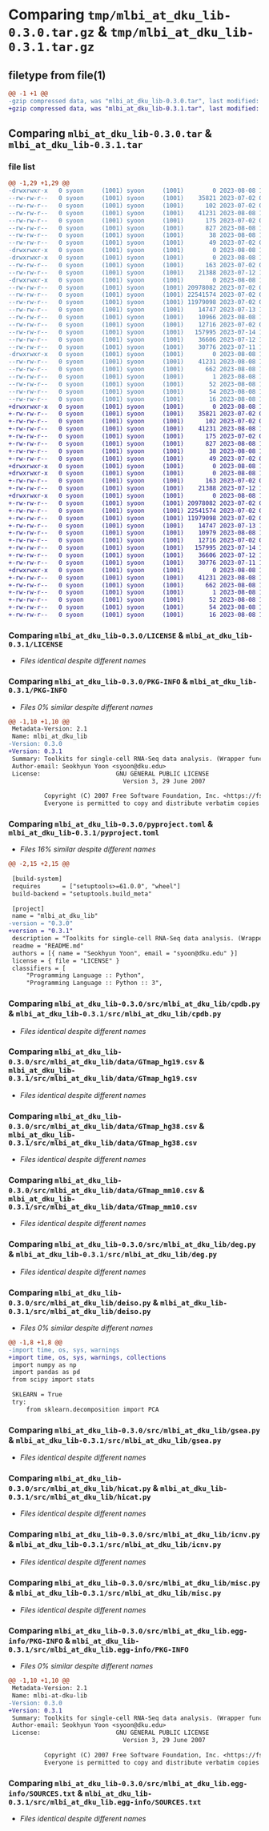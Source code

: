 # Comparing `tmp/mlbi_at_dku_lib-0.3.0.tar.gz` & `tmp/mlbi_at_dku_lib-0.3.1.tar.gz`

## filetype from file(1)

```diff
@@ -1 +1 @@
-gzip compressed data, was "mlbi_at_dku_lib-0.3.0.tar", last modified: Tue Aug  8 15:35:52 2023, max compression
+gzip compressed data, was "mlbi_at_dku_lib-0.3.1.tar", last modified: Tue Aug  8 15:42:33 2023, max compression
```

## Comparing `mlbi_at_dku_lib-0.3.0.tar` & `mlbi_at_dku_lib-0.3.1.tar`

### file list

```diff
@@ -1,29 +1,29 @@
-drwxrwxr-x   0 syoon     (1001) syoon     (1001)        0 2023-08-08 15:35:52.438177 mlbi_at_dku_lib-0.3.0/
--rw-rw-r--   0 syoon     (1001) syoon     (1001)    35821 2023-07-02 05:13:01.000000 mlbi_at_dku_lib-0.3.0/LICENSE
--rw-rw-r--   0 syoon     (1001) syoon     (1001)      102 2023-07-02 06:59:42.000000 mlbi_at_dku_lib-0.3.0/MANIFEST.in
--rw-rw-r--   0 syoon     (1001) syoon     (1001)    41231 2023-08-08 15:35:52.438177 mlbi_at_dku_lib-0.3.0/PKG-INFO
--rw-rw-r--   0 syoon     (1001) syoon     (1001)      175 2023-07-02 05:13:01.000000 mlbi_at_dku_lib-0.3.0/README.md
--rw-rw-r--   0 syoon     (1001) syoon     (1001)      827 2023-08-08 15:35:28.000000 mlbi_at_dku_lib-0.3.0/pyproject.toml
--rw-rw-r--   0 syoon     (1001) syoon     (1001)       38 2023-08-08 15:35:52.438177 mlbi_at_dku_lib-0.3.0/setup.cfg
--rw-rw-r--   0 syoon     (1001) syoon     (1001)       49 2023-07-02 05:17:52.000000 mlbi_at_dku_lib-0.3.0/setup.py
-drwxrwxr-x   0 syoon     (1001) syoon     (1001)        0 2023-08-08 15:35:52.374179 mlbi_at_dku_lib-0.3.0/src/
-drwxrwxr-x   0 syoon     (1001) syoon     (1001)        0 2023-08-08 15:35:52.374179 mlbi_at_dku_lib-0.3.0/src/mlbi_at_dku_lib/
--rw-rw-r--   0 syoon     (1001) syoon     (1001)      163 2023-07-02 05:13:02.000000 mlbi_at_dku_lib-0.3.0/src/mlbi_at_dku_lib/__init__.py
--rw-rw-r--   0 syoon     (1001) syoon     (1001)    21388 2023-07-12 11:45:27.000000 mlbi_at_dku_lib-0.3.0/src/mlbi_at_dku_lib/cpdb.py
-drwxrwxr-x   0 syoon     (1001) syoon     (1001)        0 2023-08-08 15:35:52.426178 mlbi_at_dku_lib-0.3.0/src/mlbi_at_dku_lib/data/
--rw-rw-r--   0 syoon     (1001) syoon     (1001) 20978082 2023-07-02 05:45:36.000000 mlbi_at_dku_lib-0.3.0/src/mlbi_at_dku_lib/data/GTmap_hg19.csv
--rw-rw-r--   0 syoon     (1001) syoon     (1001) 22541574 2023-07-02 05:45:36.000000 mlbi_at_dku_lib-0.3.0/src/mlbi_at_dku_lib/data/GTmap_hg38.csv
--rw-rw-r--   0 syoon     (1001) syoon     (1001) 11979098 2023-07-02 05:45:36.000000 mlbi_at_dku_lib-0.3.0/src/mlbi_at_dku_lib/data/GTmap_mm10.csv
--rw-rw-r--   0 syoon     (1001) syoon     (1001)    14747 2023-07-13 16:58:06.000000 mlbi_at_dku_lib-0.3.0/src/mlbi_at_dku_lib/deg.py
--rw-rw-r--   0 syoon     (1001) syoon     (1001)    10966 2023-08-08 15:33:37.000000 mlbi_at_dku_lib-0.3.0/src/mlbi_at_dku_lib/deiso.py
--rw-rw-r--   0 syoon     (1001) syoon     (1001)    12716 2023-07-02 05:13:02.000000 mlbi_at_dku_lib-0.3.0/src/mlbi_at_dku_lib/gsea.py
--rw-rw-r--   0 syoon     (1001) syoon     (1001)   157995 2023-07-14 18:22:21.000000 mlbi_at_dku_lib-0.3.0/src/mlbi_at_dku_lib/hicat.py
--rw-rw-r--   0 syoon     (1001) syoon     (1001)    36606 2023-07-12 11:49:13.000000 mlbi_at_dku_lib-0.3.0/src/mlbi_at_dku_lib/icnv.py
--rw-rw-r--   0 syoon     (1001) syoon     (1001)    30776 2023-07-11 14:11:49.000000 mlbi_at_dku_lib-0.3.0/src/mlbi_at_dku_lib/misc.py
-drwxrwxr-x   0 syoon     (1001) syoon     (1001)        0 2023-08-08 15:35:52.374179 mlbi_at_dku_lib-0.3.0/src/mlbi_at_dku_lib.egg-info/
--rw-rw-r--   0 syoon     (1001) syoon     (1001)    41231 2023-08-08 15:35:52.000000 mlbi_at_dku_lib-0.3.0/src/mlbi_at_dku_lib.egg-info/PKG-INFO
--rw-rw-r--   0 syoon     (1001) syoon     (1001)      662 2023-08-08 15:35:52.000000 mlbi_at_dku_lib-0.3.0/src/mlbi_at_dku_lib.egg-info/SOURCES.txt
--rw-rw-r--   0 syoon     (1001) syoon     (1001)        1 2023-08-08 15:35:52.000000 mlbi_at_dku_lib-0.3.0/src/mlbi_at_dku_lib.egg-info/dependency_links.txt
--rw-rw-r--   0 syoon     (1001) syoon     (1001)       52 2023-08-08 15:35:52.000000 mlbi_at_dku_lib-0.3.0/src/mlbi_at_dku_lib.egg-info/entry_points.txt
--rw-rw-r--   0 syoon     (1001) syoon     (1001)       54 2023-08-08 15:35:52.000000 mlbi_at_dku_lib-0.3.0/src/mlbi_at_dku_lib.egg-info/requires.txt
--rw-rw-r--   0 syoon     (1001) syoon     (1001)       16 2023-08-08 15:35:52.000000 mlbi_at_dku_lib-0.3.0/src/mlbi_at_dku_lib.egg-info/top_level.txt
+drwxrwxr-x   0 syoon     (1001) syoon     (1001)        0 2023-08-08 15:42:33.516802 mlbi_at_dku_lib-0.3.1/
+-rw-rw-r--   0 syoon     (1001) syoon     (1001)    35821 2023-07-02 05:13:01.000000 mlbi_at_dku_lib-0.3.1/LICENSE
+-rw-rw-r--   0 syoon     (1001) syoon     (1001)      102 2023-07-02 06:59:42.000000 mlbi_at_dku_lib-0.3.1/MANIFEST.in
+-rw-rw-r--   0 syoon     (1001) syoon     (1001)    41231 2023-08-08 15:42:33.516802 mlbi_at_dku_lib-0.3.1/PKG-INFO
+-rw-rw-r--   0 syoon     (1001) syoon     (1001)      175 2023-07-02 05:13:01.000000 mlbi_at_dku_lib-0.3.1/README.md
+-rw-rw-r--   0 syoon     (1001) syoon     (1001)      827 2023-08-08 15:42:17.000000 mlbi_at_dku_lib-0.3.1/pyproject.toml
+-rw-rw-r--   0 syoon     (1001) syoon     (1001)       38 2023-08-08 15:42:33.516802 mlbi_at_dku_lib-0.3.1/setup.cfg
+-rw-rw-r--   0 syoon     (1001) syoon     (1001)       49 2023-07-02 05:17:52.000000 mlbi_at_dku_lib-0.3.1/setup.py
+drwxrwxr-x   0 syoon     (1001) syoon     (1001)        0 2023-08-08 15:42:33.452803 mlbi_at_dku_lib-0.3.1/src/
+drwxrwxr-x   0 syoon     (1001) syoon     (1001)        0 2023-08-08 15:42:33.452803 mlbi_at_dku_lib-0.3.1/src/mlbi_at_dku_lib/
+-rw-rw-r--   0 syoon     (1001) syoon     (1001)      163 2023-07-02 05:13:02.000000 mlbi_at_dku_lib-0.3.1/src/mlbi_at_dku_lib/__init__.py
+-rw-rw-r--   0 syoon     (1001) syoon     (1001)    21388 2023-07-12 11:45:27.000000 mlbi_at_dku_lib-0.3.1/src/mlbi_at_dku_lib/cpdb.py
+drwxrwxr-x   0 syoon     (1001) syoon     (1001)        0 2023-08-08 15:42:33.508802 mlbi_at_dku_lib-0.3.1/src/mlbi_at_dku_lib/data/
+-rw-rw-r--   0 syoon     (1001) syoon     (1001) 20978082 2023-07-02 05:45:36.000000 mlbi_at_dku_lib-0.3.1/src/mlbi_at_dku_lib/data/GTmap_hg19.csv
+-rw-rw-r--   0 syoon     (1001) syoon     (1001) 22541574 2023-07-02 05:45:36.000000 mlbi_at_dku_lib-0.3.1/src/mlbi_at_dku_lib/data/GTmap_hg38.csv
+-rw-rw-r--   0 syoon     (1001) syoon     (1001) 11979098 2023-07-02 05:45:36.000000 mlbi_at_dku_lib-0.3.1/src/mlbi_at_dku_lib/data/GTmap_mm10.csv
+-rw-rw-r--   0 syoon     (1001) syoon     (1001)    14747 2023-07-13 16:58:06.000000 mlbi_at_dku_lib-0.3.1/src/mlbi_at_dku_lib/deg.py
+-rw-rw-r--   0 syoon     (1001) syoon     (1001)    10979 2023-08-08 15:42:09.000000 mlbi_at_dku_lib-0.3.1/src/mlbi_at_dku_lib/deiso.py
+-rw-rw-r--   0 syoon     (1001) syoon     (1001)    12716 2023-07-02 05:13:02.000000 mlbi_at_dku_lib-0.3.1/src/mlbi_at_dku_lib/gsea.py
+-rw-rw-r--   0 syoon     (1001) syoon     (1001)   157995 2023-07-14 18:22:21.000000 mlbi_at_dku_lib-0.3.1/src/mlbi_at_dku_lib/hicat.py
+-rw-rw-r--   0 syoon     (1001) syoon     (1001)    36606 2023-07-12 11:49:13.000000 mlbi_at_dku_lib-0.3.1/src/mlbi_at_dku_lib/icnv.py
+-rw-rw-r--   0 syoon     (1001) syoon     (1001)    30776 2023-07-11 14:11:49.000000 mlbi_at_dku_lib-0.3.1/src/mlbi_at_dku_lib/misc.py
+drwxrwxr-x   0 syoon     (1001) syoon     (1001)        0 2023-08-08 15:42:33.456803 mlbi_at_dku_lib-0.3.1/src/mlbi_at_dku_lib.egg-info/
+-rw-rw-r--   0 syoon     (1001) syoon     (1001)    41231 2023-08-08 15:42:33.000000 mlbi_at_dku_lib-0.3.1/src/mlbi_at_dku_lib.egg-info/PKG-INFO
+-rw-rw-r--   0 syoon     (1001) syoon     (1001)      662 2023-08-08 15:42:33.000000 mlbi_at_dku_lib-0.3.1/src/mlbi_at_dku_lib.egg-info/SOURCES.txt
+-rw-rw-r--   0 syoon     (1001) syoon     (1001)        1 2023-08-08 15:42:33.000000 mlbi_at_dku_lib-0.3.1/src/mlbi_at_dku_lib.egg-info/dependency_links.txt
+-rw-rw-r--   0 syoon     (1001) syoon     (1001)       52 2023-08-08 15:42:33.000000 mlbi_at_dku_lib-0.3.1/src/mlbi_at_dku_lib.egg-info/entry_points.txt
+-rw-rw-r--   0 syoon     (1001) syoon     (1001)       54 2023-08-08 15:42:33.000000 mlbi_at_dku_lib-0.3.1/src/mlbi_at_dku_lib.egg-info/requires.txt
+-rw-rw-r--   0 syoon     (1001) syoon     (1001)       16 2023-08-08 15:42:33.000000 mlbi_at_dku_lib-0.3.1/src/mlbi_at_dku_lib.egg-info/top_level.txt
```

### Comparing `mlbi_at_dku_lib-0.3.0/LICENSE` & `mlbi_at_dku_lib-0.3.1/LICENSE`

 * *Files identical despite different names*

### Comparing `mlbi_at_dku_lib-0.3.0/PKG-INFO` & `mlbi_at_dku_lib-0.3.1/PKG-INFO`

 * *Files 0% similar despite different names*

```diff
@@ -1,10 +1,10 @@
 Metadata-Version: 2.1
 Name: mlbi_at_dku_lib
-Version: 0.3.0
+Version: 0.3.1
 Summary: Toolkits for single-cell RNA-Seq data analysis. (Wrapper functions for CellPhoneDB, GSEApy and InferCNVpy)
 Author-email: Seokhyun Yoon <syoon@dku.edu>
 License:                     GNU GENERAL PUBLIC LICENSE
                                Version 3, 29 June 2007
         
          Copyright (C) 2007 Free Software Foundation, Inc. <https://fsf.org/>
          Everyone is permitted to copy and distribute verbatim copies
```

### Comparing `mlbi_at_dku_lib-0.3.0/pyproject.toml` & `mlbi_at_dku_lib-0.3.1/pyproject.toml`

 * *Files 16% similar despite different names*

```diff
@@ -2,15 +2,15 @@
 
 [build-system]
 requires      = ["setuptools>=61.0.0", "wheel"]
 build-backend = "setuptools.build_meta"
 
 [project]
 name = "mlbi_at_dku_lib"
-version = "0.3.0"
+version = "0.3.1"
 description = "Toolkits for single-cell RNA-Seq data analysis. (Wrapper functions for CellPhoneDB, GSEApy and InferCNVpy)"
 readme = "README.md"
 authors = [{ name = "Seokhyun Yoon", email = "syoon@dku.edu" }]
 license = { file = "LICENSE" }
 classifiers = [
     "Programming Language :: Python",
     "Programming Language :: Python :: 3",
```

### Comparing `mlbi_at_dku_lib-0.3.0/src/mlbi_at_dku_lib/cpdb.py` & `mlbi_at_dku_lib-0.3.1/src/mlbi_at_dku_lib/cpdb.py`

 * *Files identical despite different names*

### Comparing `mlbi_at_dku_lib-0.3.0/src/mlbi_at_dku_lib/data/GTmap_hg19.csv` & `mlbi_at_dku_lib-0.3.1/src/mlbi_at_dku_lib/data/GTmap_hg19.csv`

 * *Files identical despite different names*

### Comparing `mlbi_at_dku_lib-0.3.0/src/mlbi_at_dku_lib/data/GTmap_hg38.csv` & `mlbi_at_dku_lib-0.3.1/src/mlbi_at_dku_lib/data/GTmap_hg38.csv`

 * *Files identical despite different names*

### Comparing `mlbi_at_dku_lib-0.3.0/src/mlbi_at_dku_lib/data/GTmap_mm10.csv` & `mlbi_at_dku_lib-0.3.1/src/mlbi_at_dku_lib/data/GTmap_mm10.csv`

 * *Files identical despite different names*

### Comparing `mlbi_at_dku_lib-0.3.0/src/mlbi_at_dku_lib/deg.py` & `mlbi_at_dku_lib-0.3.1/src/mlbi_at_dku_lib/deg.py`

 * *Files identical despite different names*

### Comparing `mlbi_at_dku_lib-0.3.0/src/mlbi_at_dku_lib/deiso.py` & `mlbi_at_dku_lib-0.3.1/src/mlbi_at_dku_lib/deiso.py`

 * *Files 0% similar despite different names*

```diff
@@ -1,8 +1,8 @@
-import time, os, sys, warnings
+import time, os, sys, warnings, collections
 import numpy as np
 import pandas as pd
 from scipy import stats
 
 SKLEARN = True
 try:
     from sklearn.decomposition import PCA
```

### Comparing `mlbi_at_dku_lib-0.3.0/src/mlbi_at_dku_lib/gsea.py` & `mlbi_at_dku_lib-0.3.1/src/mlbi_at_dku_lib/gsea.py`

 * *Files identical despite different names*

### Comparing `mlbi_at_dku_lib-0.3.0/src/mlbi_at_dku_lib/hicat.py` & `mlbi_at_dku_lib-0.3.1/src/mlbi_at_dku_lib/hicat.py`

 * *Files identical despite different names*

### Comparing `mlbi_at_dku_lib-0.3.0/src/mlbi_at_dku_lib/icnv.py` & `mlbi_at_dku_lib-0.3.1/src/mlbi_at_dku_lib/icnv.py`

 * *Files identical despite different names*

### Comparing `mlbi_at_dku_lib-0.3.0/src/mlbi_at_dku_lib/misc.py` & `mlbi_at_dku_lib-0.3.1/src/mlbi_at_dku_lib/misc.py`

 * *Files identical despite different names*

### Comparing `mlbi_at_dku_lib-0.3.0/src/mlbi_at_dku_lib.egg-info/PKG-INFO` & `mlbi_at_dku_lib-0.3.1/src/mlbi_at_dku_lib.egg-info/PKG-INFO`

 * *Files 0% similar despite different names*

```diff
@@ -1,10 +1,10 @@
 Metadata-Version: 2.1
 Name: mlbi-at-dku-lib
-Version: 0.3.0
+Version: 0.3.1
 Summary: Toolkits for single-cell RNA-Seq data analysis. (Wrapper functions for CellPhoneDB, GSEApy and InferCNVpy)
 Author-email: Seokhyun Yoon <syoon@dku.edu>
 License:                     GNU GENERAL PUBLIC LICENSE
                                Version 3, 29 June 2007
         
          Copyright (C) 2007 Free Software Foundation, Inc. <https://fsf.org/>
          Everyone is permitted to copy and distribute verbatim copies
```

### Comparing `mlbi_at_dku_lib-0.3.0/src/mlbi_at_dku_lib.egg-info/SOURCES.txt` & `mlbi_at_dku_lib-0.3.1/src/mlbi_at_dku_lib.egg-info/SOURCES.txt`

 * *Files identical despite different names*

